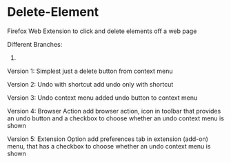 # Delete-Element
Firefox Web Extension to click and delete elements off a web page

Different Branches:
<ol>
  <li>
    
  </li>
</ol>

Version 1: Simplest
just a delete button from context menu

Version 2: Undo with shortcut
add undo only with shortcut

Version 3: Undo context menu
added undo button to context menu

Version 4: Browser Action
add browser action, icon in toolbar that provides an undo button and a checkbox to choose whether an undo context menu is shown

Version 5: Extension Option
add preferences tab in extension (add-on) menu, that has a checkbox to choose whether an undo context menu is shown